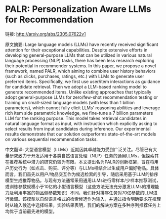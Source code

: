 # PALR: Personalization Aware LLMs for Recommendation

链接: http://arxiv.org/abs/2305.07622v1

原文摘要:
Large language models (LLMs) have recently received significant attention for
their exceptional capabilities. Despite extensive efforts in developing
general-purpose LLMs that can be utilized in various natural language
processing (NLP) tasks, there has been less research exploring their potential
in recommender systems. In this paper, we propose a novel framework, named
PALR, which aiming to combine user history behaviors (such as clicks,
purchases, ratings, etc.) with LLMs to generate user preferred items.
Specifically, we first use user/item interactions as guidance for candidate
retrieval. Then we adopt a LLM-based ranking model to generate recommended
items. Unlike existing approaches that typically adopt general-purpose LLMs for
zero/few-shot recommendation testing or training on small-sized language models
(with less than 1 billion parameters), which cannot fully elicit LLMs'
reasoning abilities and leverage rich item side parametric knowledge, we
fine-tune a 7 billion parameters LLM for the ranking purpose. This model takes
retrieval candidates in natural language format as input, with instruction
which explicitly asking to select results from input candidates during
inference. Our experimental results demonstrate that our solution outperforms
state-of-the-art models on various sequential recommendation tasks.

中文翻译:
大型语言模型（LLMs）近期因其卓越能力受到广泛关注。尽管已有大量研究致力于开发适用于各类自然语言处理（NLP）任务的通用LLMs，但探索其在推荐系统中潜力的研究仍较为有限。本文提出名为PALR的创新框架，旨在将用户历史行为（如点击、购买、评分等）与LLMs相结合以生成用户偏好物品。具体而言，我们首先以用户/物品交互作为候选检索的引导，随后采用基于LLM的排序模型生成推荐物品。与现有方法通常采用通用LLMs进行零样本/少样本推荐测试，或训练参数规模小于10亿的小型语言模型（这些方法无法充分激发LLMs的推理能力及利用丰富的物品侧参数知识）不同，我们针对排序任务对70亿参数的LLM进行微调。该模型以自然语言格式的检索候选作为输入，并通过指令明确要求在推理时从输入候选中选择结果。实验结果表明，我们的解决方案在多种序列推荐任务上均优于当前最先进的模型。
